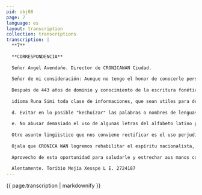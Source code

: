 ```yaml
---
pid: obj08
page: 7
language: es
layout: transcription
collection: transcriptions
transcription: |
  **7**
  
  **CORRESPONDENCIA**
  
  Señor Angel Avendaño. Director de CRONICAWAN Ciudad.
  
  Señor de mi consideración: Aunque no tengo el honor de conocerle personalmente, pero sí soy un admirador suyo a través de las paginas de "Cronicawan" En mi condición de hablante del idioma materno -- Runa Simi-, cumplo con expresarle mi felicitación por la tarea patriótica y nacionalista que se ha impuesto usted en favor del conocimiento y divulgación del Lenguaje Humano de nuestros antepasados, los Inkas.
  
  Después de 443 años de dominio y conocimiento de la escritura fonética entre los pueblos del antiguo Imperio del Taantin Suyo, es la primera vez que el Runa Simi ha ingresado al campo de la prensa informativa, como vocero auténtico de los peruanos. Este acontecimiento se debe a la acción revolucionaria del Goblerno de la Fuerza Armada, que encabeza el General de División Juan Velasco Alvarado. Si alguna vez hubo interés de los Misioneros Católicos por traducir al Runa Simi y otros dialectos andinos las enseñanzas de la Religión Cristiana, fue con el único propósito de catequizar a los Indios para mayor usufructo de las riquezas del país y para beneficiarse con los servicios gratuitos de los infieles. De ahí que los llamados Catecismos bilingles de los siglos XVI y XVII sólo sirvieron para los curas o sacerdotes, y jamás para los analfabetos indigenas y mestizos. Ahora que el Gobierno peruano ha oficializado el Quechua, por Ley N021156, de 27 de mayo último, son los Directores y Redactores del diario limeño "La Crónica" quienes han iniciado la misión civilizadora de difundir a los cuatro puntos cardinales del Imperio Inka, mediante la fundación del Semanario CRONICAWAN. En esta labor ha intervenido la persona capacitada como usted para escribir en
  
  idioma Runa Simi toda clase de informaciones, que sean utiles para despertar el espíritu aletargado de nuestros hermanos. Estoy seguro, que en estos instantes hay millares de niños y adultos que saben leer y escribir en castellano, se sienten orgullosos de ser peruanos y poseer un idioma rico y sonoro como cualesquier otro lenguaje de la tierra. Comprendo cuán tenaz fue la lucha por romper la muralla de la tradición colonialista sobre el uso del alfabeto científico modemo, es decir el osmbio de letras o signos dobles y. triples por equivalente linguístico y fonológico, como la cc, chch, tt, pp, ckh, etc por q,q', ch', t', p', k', tal como se escribe en "Cronicawan Este sistema de escritura fonética corresponde, como muy lo entienden los Redactores y Escritores de Cronicaan, al sistema lingiístico de carácter universal, cuyo principio científico se basa en lo siguiente: "cada sonido debe ser representado por un solo signo o letra: y cada letra o signo debe representar un solo sonido". De este modo, no hay dificultad de escribir y leer cualesquier idiomas del mundo agrafo, como los dialectos americanos, principalmente sudamericanos. Con el uso normal de este sistema modemo, será muy fácil transcribir todas las voces de nuestros idiomas ancestrales, y, por ende, uniformar el dominio del Ouechua, Aymara y otras lenguas del Perú. Sin embargo, para llevar hacia adelante el prestigio y benevolencia del idioma Runa Simi o Quechua, conviene tener en cuenta algunas recomendaciones de linguistas y gramáticos, entre ellas las siguientes: a. Toda palabra o voz agrafa que haya sido sometida a la escritura latina o europea, y que haya sido divulgada en textos de geografía, historia, literatura, etc. deberá mantener el uso inicial y tradicional, p. e los nombres de pueblos, ciudades, lugares, etc., como Cusco, o Cuzco, Arequipa, Cajamarca, Jauja y otros. b. Toda palabra o voz nativa que jamás haya sido divulgada mediante la escritura impresa, debe someterse a la escritura moderna. c. Todas las composiciones hibridas, es decir denombres voces foráneas que se hayan mezclado con palabras o voces nativas deben distinguirse o diferenciarse mediante un simple guión, p. e. Cronica van, Dios ninchis, Europa pi, Roma pi, Jerusalenta, etc. De esta manera se respeta el origen y autenticidad de cada palabra extraña y se demuestra con claridad la inserción o hibridismo del idioma aborigen. Segun esta norma, la palabra Revolución debe mantener su pureza en la pronunciación y escritura, o sea enseñar la verdadera fonación, sin alterar ninguna letra o signo, ej, escribir Revolución van kausasunchis, y no Revolusiunan revolusiunpi.....
  
  d. Evitar en lo posible "kechuizar" las palabras o nombres de lenguas foráneas, p. e, no escribir "kampisinukunawan sino campesino kunawan": "Maldonaduta" en vez de "Maldonadota", etc.
  
  e. No abusar demasiado el uso de algunas letras del alfabeto latino para escribir palabras nativas, como "kawsaymi" en vez de "kausaymi", en que la interviene en lugar de u. Este error, sin duda, nace del uso inadecuado de por nuestro amigo. EProf. John H. Roe al titular su Revista Antropológica NAWPA PACHA, cuando lo más correcto hubiera escrito: NAUPA PACHA, salvo que él hubiera descubierto que NAWPA se deriva de NAWI, ojo y PA, sufio de pertencia, de modo que la 1 hubiera desaparecido por ley eufonica. Pero esto parece imposible.
  
  Otro asunto lingiistico que nos conviene rectificar es el uso perjudicial de algunas vocales, como la en vez de e de la u en vez de g. Esto decimos por cuanto las vocales debiles: ju son de formación primitiva e infantil, segun se observa en muchas lenguas de América y Africa. En cambio, el uso de vocales fuertes, como eo corresponde a lenguas muy evolucionadas y de pueblos viriles, como los Inkas y Kollas en nuestro país. Este hecho es fácil descubrir en muchas palabras de uso actual: Cosqo en vez de de qusqu: toray en vez de (uray: perda en vez de pirda, etc. Parece que es un proceso de debilidad fonémica influyó mucho el complejo de inferioridad de los conquistadores españoles, porque ellos infantilizaron el lenguaje de los Inkas, de ahí los nombres de Piru, quichihua, Cuzco, etc.
  
  Ojala que CRONICA WAN logremos rehabilitar el espíritu nacionalista, que tanto propugno el Amauta Julio C. Tello al sentenciar el porvenir del Peru: "Nuestro arbol genealógico tiene raices profundas y vigorosas que en otros tiempos extrajeron de esta tierra la savia que alimentó una RAZA DE GIGANTES; se ha cortado el tallo por la conquista europea. pero nuevos y vigorosos brotes del tronco gigantesco de la nacionalidad, nuevos retoños comienzan a aparecer; y crecen y crecerán alimentados con la misma savia indigena, y al impulso de las nuevas Ideas del siglo en que vivimos" (Lima, 13 de Diciembre de 1924).
  
  Aprovecho de esta oportunidad para saludarle y estrechar aus manos como un Runa masi, un Llata masi. Además le incluyo un articulo sobre el 50, aniversario del "Descubrimiento de la Cultura de Paracas" para CRONICAWAN.
  
  Alentamente. Toribio Mejía Xesspe L E. 2724187
---
```


{{ page.transcription | markdownify }}
